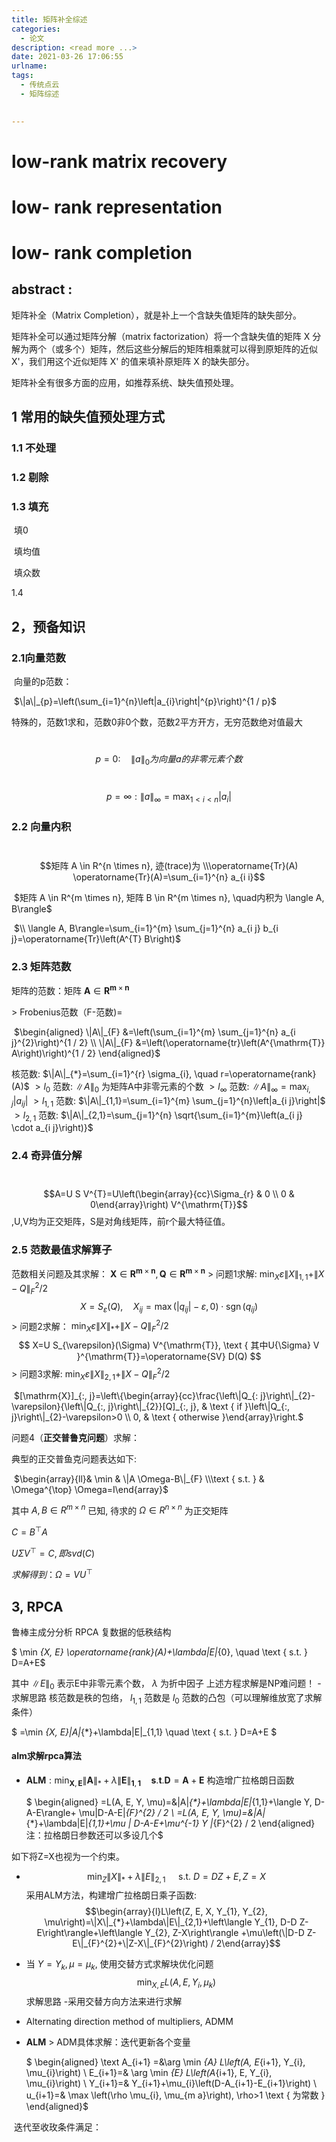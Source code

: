 ```yaml
---
title: 矩阵补全综述
categories:
  - 论文
description: <read more ...>
date: 2021-03-26 17:06:55
urlname:
tags:
  - 传统点云
  - 矩阵综述
  

---
```


# low-rank matrix recovery

# 		low- rank representation	

# low- rank completion	

## abstract :

矩阵补全（Matrix Completion），就是补上一个含缺失值矩阵的缺失部分。

矩阵补全可以通过矩阵分解（matrix factorization）将一个含缺失值的矩阵 X 分解为两个（或多个）矩阵，然后这些分解后的矩阵相乘就可以得到原矩阵的近似 X'，我们用这个近似矩阵 X' 的值来填补原矩阵 X 的缺失部分。

矩阵补全有很多方面的应用，如推荐系统、缺失值预处理。

## 1 常用的缺失值预处理方式

### 1.1 不处理

### 1.2 剔除

### 1.3 填充

​		填0

​		填均值

​		填众数

1.4 

## 			2，预备知识

### 2.1向量范数

​		向量的p范数：

​		$\|a\|_{p}=\left(\sum_{i=1}^{n}\left|a_{i}\right|^{p}\right)^{1 / p}$ 

​		特殊的，范数1求和，范数0非0个数，范数2平方开方，无穷范数绝对值最大

​		$$p=0: \quad\|a\|_{0}为向量a的非零元素个数 $$

​		$$p=\infty:\|a\|_{\infty}=\max _{1<i<n}\left|a_{i}\right|$$



### 2.2 向量内积

​		$$矩阵 A \in R^{n \times n}, 迹(trace)为 \\\operatorname{Tr}(A) \operatorname{Tr}(A)=\sum_{i=1}^{n} a_{i i}$$

​		$矩阵 A \in R^{m \times n}, 矩阵 B \in R^{m \times n}, \quad内积为 \langle A, B\rangle$

​		$\\ \langle A, B\rangle=\sum_{i=1}^{m} \sum_{j=1}^{n} a_{i j} b_{i j}=\operatorname{Tr}\left(A^{T} B\right)$



### 2.3 矩阵范数

 矩阵的范数：矩阵 $\boldsymbol{A} \in \boldsymbol{R}^{\boldsymbol{m} \times \boldsymbol{n}}$

$>$ Frobenius范数（F-范数)=

​														$\begin{aligned}
\|A\|_{F} &=\left(\sum_{i=1}^{m} \sum_{j=1}^{n} a_{i j}^{2}\right)^{1 / 2} \\
\|A\|_{F} &=\left(\operatorname{tr}\left(A^{\mathrm{T}} A\right)\right)^{1 / 2}
\end{aligned}$

核范数: $\|A\|_{*}=\sum_{i=1}^{r} \sigma_{i}, \quad r=\operatorname{rank}(A)$
$>l_{0}$ 范数: $\|A\|_{0}$ 为矩阵A中非零元素的个数 $>l_{\infty}$ 范数: $\|A\|_{\infty}=\max _{i, j}\left|a_{i j}\right|$
$>l_{1,1}$ 范数: $\|A\|_{1,1}=\sum_{i=1}^{m} \sum_{j=1}^{n}\left|a_{i j}\right|$
$>l_{2,1}$ 范数: $\|A\|_{2,1}=\sum_{j=1}^{n} \sqrt{\sum_{i=1}^{m}\left(a_{i j} \cdot a_{i j}\right)}$

### 2.4  奇异值分解

​		$$A=U S V^{T}=U\left(\begin{array}{cc}\Sigma_{r} & 0 \\ 0 & 0\end{array}\right) V^{\mathrm{T}}$$,U,V均为正交矩阵，S是对角线矩阵，前r个最大特征值。

### 2.5  范数最值求解算子

范数相关问题及其求解： $\boldsymbol{X} \in \boldsymbol{R}^{\boldsymbol{m} \times \boldsymbol{n}}, \boldsymbol{Q} \in \boldsymbol{R}^{\boldsymbol{m} \times \boldsymbol{n}}$
$>$ 问题1求解: $\min _{X} \varepsilon\|X\|_{1,1}+\|X-Q\|_{F}^{2} / 2$
$$
X=S_{\varepsilon}(Q), \quad X_{i j}=\max \left(\left|q_{i j}\right|-\varepsilon, 0\right) \cdot \operatorname{sgn}\left(q_{i j}\right)
$$
$>$ 问题2求解： $\min _{X} \varepsilon\|X\|_{*}+\|X-Q\|_{F}^{2} / 2$
$$
X=U S_{\varepsilon}(\Sigma) V^{\mathrm{T}}, \text { 其中U{\Sigma} V }^{\mathrm{T}}=\operatorname{SV} D(Q)
$$
$>$ 问题3求解: $\min _{X} \varepsilon\|X\|_{2,1}+\|X-Q\|_{F}^{2} / 2$

​																		$[\mathrm{X}]_{:, j}=\left\{\begin{array}{cc}\frac{\left\|Q_{: j}\right\|_{2}-\varepsilon}{\left\|Q_{:, j}\right\|_{2}}[Q]_{:, j}, & \text { if }\left\|Q_{:, j}\right\|_{2}-\varepsilon>0 \\ 0, & \text { otherwise }\end{array}\right.$



问题4（**正交普鲁克问题**）求解：

典型的正交普鱼克问题表达如下:

​																$\begin{array}{ll}&  \min & \|A \Omega-B\|_{F} \\\text { s.t. } & \Omega^{\top} \Omega=I\end{array}$

其中 $A, B \in R^{m \times n}$ 已知, 待求的 $\Omega \in R^{n \times n}$ 为正交矩阵

$C=B^{\top} A$

$U \Sigma V^{\top}=C$$,即svd(C)$

$求解得到：\Omega=V U^{\top}$

## 3, RPCA

鲁棒主成分分析 RPCA
复数据的低秩结构

$ \min _{X, E} \operatorname{rank}(A)+\lambda\|E\|_{0}, \quad \text { s.t. } D=A+E$

其中 $\|E\|_{0}$ 表示E中非零元素个数， $\lambda$ 为折中因子
上述方程求解是NP难问题！
-求解思路
核范数是秩的包络， $l_{1,1}$ 范数是 $l_{0}$ 范数的凸包（可以理解维放宽了求解条件）

$  =\min _{X, E}\|A\|_{*}+\lambda\|E\|_{1,1} \quad \text { s.t. } D=A+E  $

#### alm求解rpca算法

- $\mathbf{A L M}: \min _{\boldsymbol{X}, \boldsymbol{E}}\|\boldsymbol{A}\|_{*}+\lambda\|\boldsymbol{E}\|_{\mathbf{1}, \mathbf{1}} \quad \boldsymbol{s} . \boldsymbol{t} . \boldsymbol{D}=\boldsymbol{A}+\boldsymbol{E}$
  构造增广拉格朗日函数

  $ \begin{aligned}
  =L(A, E, Y, \mu)=&\|A\|_{*}+\lambda\|E\|_{1,1}+\langle Y, D-A-E\rangle+
   \mu\|D-A-E\|_{F}^{2} / 2 \\
  =L(A, E, Y, \mu)=&\|A\|_{*}+\lambda\|E\|_{1,1}+\mu \| D-A-E+\mu^{-1} Y \|_{F}^{2} / 2
  \end{aligned}
  注：拉格朗日参数还可以多设几个$

如下将Z=X也视为一个约束。

- $$\min _{Z}\|X\|_{*}+\lambda\|E\|_{2,1} \quad \text { s.t. } D=D Z+E, Z=X$$采用ALM方法，构建增广拉格朗日乘子函数:$$\begin{array}{l}L\left(Z, E, X, Y_{1}, Y_{2}, \mu\right)=\|X\|_{*}+\lambda\|E\|_{2,1}+\left\langle Y_{1}, D-D Z-E\right\rangle+\left\langle Y_{2}, Z-X\right\rangle +\mu\left(\|D-D Z-E\|_{F}^{2}+\|Z-X\|_{F}^{2}\right) / 2\end{array}$$
- 当 $Y=Y_{k}, \mu=\mu_{k}$, 使用交替方式求解块优化问题
$$
\min _{X, E} L\left(A, E, Y_{i}, \mu_{k}\right)
$$
求解思路
-采用交替方向方法来进行求解

- Alternating direction method of multipliers, ADMM

- $\mathbf{A} \mathbf{L M}$
  $>$ ADM具体求解：迭代更新各个变量

  $ \begin{aligned}
  \text  A_{i+1} =&\arg \min _{A} L\left(A, E_{i+1}, Y_{i}, \mu_{i}\right) \\
  	E_{i+1}=& \arg \min _{E} L\left(A_{i+1}, E, Y_{i}, \mu_{i}\right) \\
  Y_{i+1}=& Y_{i+1}+\mu_{i}\left(D-A_{i+1}-E_{i+1}\right) \\
  u_{i+1}=& \max \left(\rho \mu_{i}, \mu_{m a}\right), \rho>1 \text { 为常数 }
  \end{aligned}$

​			迭代至收玫条件满足：

